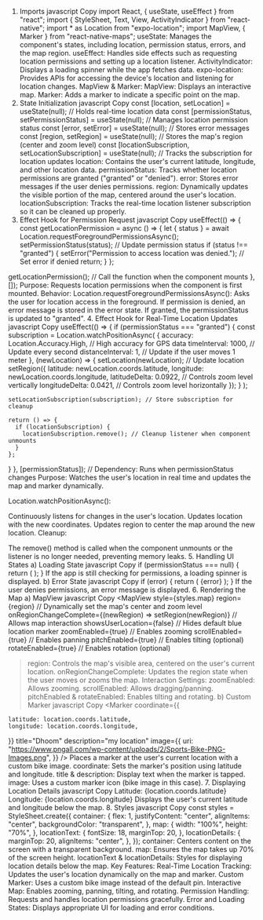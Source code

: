 1. Imports
   javascript
   Copy
   import React, { useState, useEffect } from "react";
   import { StyleSheet, Text, View, ActivityIndicator } from "react-native";
   import \* as Location from "expo-location";
   import MapView, { Marker } from "react-native-maps";
   useState: Manages the component's states, including location, permission status, errors, and the map region.
   useEffect: Handles side effects such as requesting location permissions and setting up a location listener.
   ActivityIndicator: Displays a loading spinner while the app fetches data.
   expo-location: Provides APIs for accessing the device's location and listening for location changes.
   MapView & Marker:
   MapView: Displays an interactive map.
   Marker: Adds a marker to indicate a specific point on the map.
2. State Initialization
   javascript
   Copy
   const [location, setLocation] = useState(null); // Holds real-time location data
   const [permissionStatus, setPermissionStatus] = useState(null); // Manages location permission status
   const [error, setError] = useState(null); // Stores error messages
   const [region, setRegion] = useState(null); // Stores the map's region (center and zoom level)
   const [locationSubscription, setLocationSubscription] = useState(null); // Tracks the subscription for location updates
   location: Contains the user's current latitude, longitude, and other location data.
   permissionStatus: Tracks whether location permissions are granted ("granted" or "denied").
   error: Stores error messages if the user denies permissions.
   region: Dynamically updates the visible portion of the map, centered around the user's location.
   locationSubscription: Tracks the real-time location listener subscription so it can be cleaned up properly.
3. Effect Hook for Permission Request
   javascript
   Copy
   useEffect(() => {
   const getLocationPermission = async () => {
   let { status } = await Location.requestForegroundPermissionsAsync();
   setPermissionStatus(status); // Update permission status
   if (status !== "granted") {
   setError("Permission to access location was denied."); // Set error if denied
   return;
   }
   };

getLocationPermission(); // Call the function when the component mounts
}, []);
Purpose: Requests location permissions when the component is first mounted.
Behavior:
Location.requestForegroundPermissionsAsync(): Asks the user for location access in the foreground.
If permission is denied, an error message is stored in the error state.
If granted, the permissionStatus is updated to "granted". 4. Effect Hook for Real-Time Location Updates
javascript
Copy
useEffect(() => {
if (permissionStatus === "granted") {
const subscription = Location.watchPositionAsync(
{
accuracy: Location.Accuracy.High, // High accuracy for GPS data
timeInterval: 1000, // Update every second
distanceInterval: 1, // Update if the user moves 1 meter
},
(newLocation) => {
setLocation(newLocation); // Update location
setRegion({
latitude: newLocation.coords.latitude,
longitude: newLocation.coords.longitude,
latitudeDelta: 0.0922, // Controls zoom level vertically
longitudeDelta: 0.0421, // Controls zoom level horizontally
});
}
);

    setLocationSubscription(subscription); // Store subscription for cleanup

    return () => {
      if (locationSubscription) {
        locationSubscription.remove(); // Cleanup listener when component unmounts
      }
    };

}
}, [permissionStatus]); // Dependency: Runs when permissionStatus changes
Purpose: Watches the user's location in real time and updates the map and marker dynamically.

Location.watchPositionAsync():

Continuously listens for changes in the user's location.
Updates location with the new coordinates.
Updates region to center the map around the new location.
Cleanup:

The remove() method is called when the component unmounts or the listener is no longer needed, preventing memory leaks. 5. Handling UI States
a) Loading State
javascript
Copy
if (permissionStatus === null) {
return (
<View style={styles.container}>
<ActivityIndicator size="large" color="#007BFF" />
</View>
);
}
If the app is still checking for permissions, a loading spinner is displayed.
b) Error State
javascript
Copy
if (error) {
return (
<View style={styles.container}>
<Text style={styles.locationText}>{error}</Text>
</View>
);
}
If the user denies permissions, an error message is displayed. 6. Rendering the Map
a) MapView
javascript
Copy
<MapView
style={styles.map}
region={region} // Dynamically set the map's center and zoom level
onRegionChangeComplete={(newRegion) => setRegion(newRegion)} // Allows map interaction
showsUserLocation={false} // Hides default blue location marker
zoomEnabled={true} // Enables zooming
scrollEnabled={true} // Enables panning
pitchEnabled={true} // Enables tilting (optional)
rotateEnabled={true} // Enables rotation (optional)

> region: Controls the map's visible area, centered on the user's current location.
> onRegionChangeComplete: Updates the region state when the user moves or zooms the map.
> Interaction Settings:
> zoomEnabled: Allows zooming.
> scrollEnabled: Allows dragging/panning.
> pitchEnabled & rotateEnabled: Enables tilting and rotating.
> b) Custom Marker
> javascript
> Copy
> <Marker
> coordinate={{

    latitude: location.coords.latitude,
    longitude: location.coords.longitude,

}}
title="Dhoom"
description="my location"
image={{
    uri: "https://www.pngall.com/wp-content/uploads/2/Sports-Bike-PNG-Images.png",
  }}
/>
Places a marker at the user's current location with a custom bike image.
coordinate: Sets the marker's position using latitude and longitude.
title & description: Display text when the marker is tapped.
image: Uses a custom marker icon (bike image in this case). 7. Displaying Location Details
javascript
Copy
<View style={styles.locationDetails}>
<Text style={styles.locationText}>
Latitude: {location.coords.latitude}
</Text>
<Text style={styles.locationText}>
Longitude: {location.coords.longitude}
</Text>
</View>
Displays the user's current latitude and longitude below the map. 8. Styles
javascript
Copy
const styles = StyleSheet.create({
container: {
flex: 1,
justifyContent: "center",
alignItems: "center",
backgroundColor: "transparent",
},
map: {
width: "100%",
height: "70%",
},
locationText: {
fontSize: 18,
marginTop: 20,
},
locationDetails: {
marginTop: 20,
alignItems: "center",
},
});
container: Centers content on the screen with a transparent background.
map: Ensures the map takes up 70% of the screen height.
locationText & locationDetails: Styles for displaying location details below the map.
Key Features:
Real-Time Location Tracking:
Updates the user's location dynamically on the map and marker.
Custom Marker:
Uses a custom bike image instead of the default pin.
Interactive Map:
Enables zooming, panning, tilting, and rotating.
Permission Handling:
Requests and handles location permissions gracefully.
Error and Loading States:
Displays appropriate UI for loading and error conditions.
